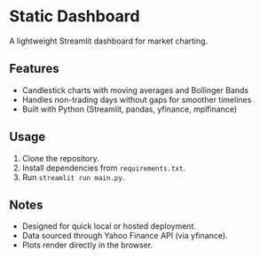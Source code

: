 # Static Dashboard

A lightweight Streamlit dashboard for market charting.

## Features
- Candlestick charts with moving averages and Bollinger Bands  
- Handles non-trading days without gaps for smoother timelines  
- Built with Python (Streamlit, pandas, yfinance, mplfinance)  

## Usage
1. Clone the repository.  
2. Install dependencies from `requirements.txt`.  
3. Run `streamlit run main.py`. 

## Notes
- Designed for quick local or hosted deployment.  
- Data sourced through Yahoo Finance API (via yfinance).  
- Plots render directly in the browser.
